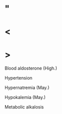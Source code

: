 # "

# <

# >

Blood aldosterone
(High.)

Hypertension

Hypernatremia
(May.)

Hypokalemia
(May.)

Metabolic alkalosis
